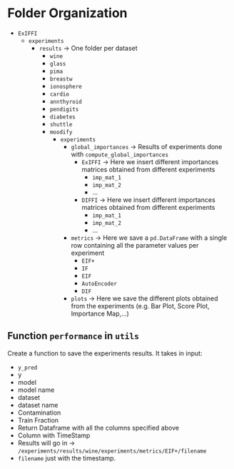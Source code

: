 # Folder Organization

- `ExIFFI`
	- `experiments`
		- `results` → One folder per dataset 
			- `wine` 
			- `glass`
			- `pima`
			- `breastw`
			- `ionosphere`
			- `cardio`
			- `annthyroid`
			- `pendigits`
			- `diabetes`
			- `shuttle`
			- `moodify`
				- `experiments`
					- `global_importances` → Results of experiments done with `compute_global_importances`
						- `ExIFFI` → Here we insert different importances matrices obtained from different experiments
							- `imp_mat_1`
							- `imp_mat_2`
							- ...
						- `DIFFI` → Here we insert different importances matrices obtained from different experiments
							- `imp_mat_1`
							- `imp_mat_2`
							- ...
					- `metrics` → Here we save a `pd.DataFrame` with a single row containing all the parameter values per experiment 
						- `EIF+`
						- `IF`
						- `EIF`
						- `AutoEncoder`
						- `DIF`
					- `plots` → Here we save the different plots obtained from the experiments (e.g. Bar Plot, Score Plot, Importance Map,...)
					
						

## Function `performance` in `utils`

Create a function to save the experiments results. It takes in input: 


- `y_pred`
- y
- model
- model name 
- dataset 
- dataset name 
- Contamination 
- Train Fraction 
- Return Dataframe with all the columns specified above 
- Column with TimeStamp 
- Results will go in →  `/experiments/results/wine/experiments/metrics/EIF+/filename `  
- `filename` just with the timestamp. 